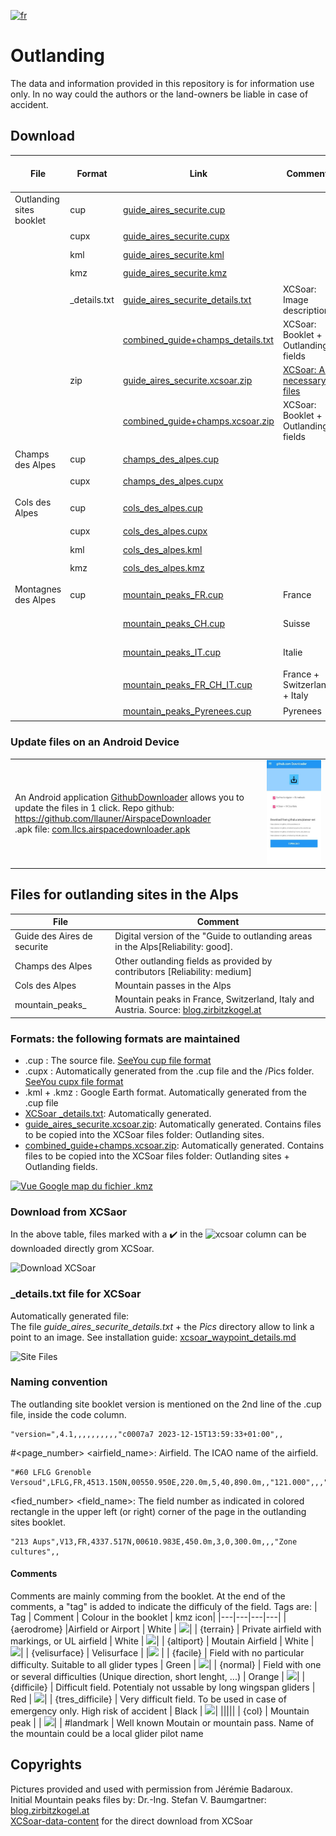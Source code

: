 [![fr](https://img.shields.io/badge/lang-fr-red.svg)](https://github.com/planeur-net/outlanding)
# Outlanding
The data and information provided in this repository is for information use only. In no way could the authors or the land-owners be liable in case of accident.
## Download
| File  | Format  | Link | Comment | Auto. Gen. | [Download from ![xcsoar](doc/images/xcsoar.png)](#download-depuis-xcsoar)|
|---|---|---|---|---|---|
| Outlanding sites booklet | cup | [guide_aires_securite.cup](https://planeur-net.github.io/outlanding/guide_aires_securite.cup) | | :pencil2: | :heavy_check_mark: [FR-WPT-...](## "FR-WPT-guide-des-aires-de-securite-Alps.cup") |
| | cupx | [guide_aires_securite.cupx](https://planeur-net.github.io/outlanding/guide_aires_securite.cupx) | | :heavy_check_mark:
| | kml | [guide_aires_securite.kml](https://planeur-net.github.io/outlanding/guide_aires_securite.kml) | | :heavy_check_mark:
| | kmz | [guide_aires_securite.kmz](https://planeur-net.github.io/outlanding/guide_aires_securite.kmz) | | :heavy_check_mark:
| | _details.txt | [guide_aires_securite_details.txt](https://planeur-net.github.io/outlanding/guide_aires_securite_details.txt) | XCSoar: Image description | :heavy_check_mark:
| | | [combined_guide+champs_details.txt](https://planeur-net.github.io/outlanding/combined_guide+champs_details.txt) | XCSoar: Booklet + Outlanding fields | :heavy_check_mark:
| | zip | [guide_aires_securite.xcsoar.zip](https://planeur-net.github.io/outlanding/guide_aires_securite.xcsoar.zip) | [XCSoar: All necessary files](doc/xcsoar_waypoint_details.md) |:heavy_check_mark:
| | | [combined_guide+champs.xcsoar.zip](https://planeur-net.github.io/outlanding/combined_guide+champs.xcsoar.zip) | XCSoar: Booklet + Outlanding fields | :heavy_check_mark:
||||
| Champs des Alpes | cup | [champs_des_alpes.cup](https://planeur-net.github.io/outlanding/champs_des_alpes.cup) | | :pencil2: |
| | cupx | [champs_des_alpes.cupx](https://planeur-net.github.io/outlanding/champs_des_alpes.cupx) | | :heavy_check_mark:
||||
| Cols des Alpes | cup | [cols_des_alpes.cup](https://planeur-net.github.io/outlanding/cols_des_alpes.cup) | | :pencil2: | :heavy_check_mark: [FR-WPT-...](## "FR-WPT-mountain-passes-Alps-PlaneurNet.cup") |
| | cupx | [cols_des_alpes.cupx](https://planeur-net.github.io/outlanding/cols_des_alpes.cupx) | | :heavy_check_mark:
| | kml| [cols_des_alpes.kml](https://planeur-net.github.io/outlanding/cols_des_alpes.kml) | | :heavy_check_mark:
| | kmz| [cols_des_alpes.kmz](https://planeur-net.github.io/outlanding/cols_des_alpes.kmz) | | :heavy_check_mark:
||||
| Montagnes des Alpes | cup | [mountain_peaks_FR.cup](https://planeur-net.github.io/outlanding/mountain_peaks_FR.cup) | France | :pencil2: | :heavy_check_mark: [FR-WPT-...](## "FR-WPT-mountain-peaks-Alps-PlaneurNet.cup") |
| | |  [mountain_peaks_CH.cup](https://planeur-net.github.io/outlanding/mountain_peaks_CH.cup) | Suisse | :pencil2: | :heavy_check_mark: [CH-WPT-...](## "CH-WPT-mountain-peaks-Alps-PlaneurNet.cup") |
| | |  [mountain_peaks_IT.cup](https://planeur-net.github.io/outlanding/mountain_peaks_IT.cup) | Italie | :pencil2: | :heavy_check_mark: [IT-WPT-...](## "IT-WPT-mountain-peaks-Alps-PlaneurNet.cup") |
| | |  [mountain_peaks_FR_CH_IT.cup](https://planeur-net.github.io/outlanding/mountain_peaks_FR_CH_IT.cup) | France + Switzerland + Italy | :heavy_check_mark:
| | |  [mountain_peaks_Pyrenees.cup](https://planeur-net.github.io/outlanding/mountain_peaks_CH.cup) | Pyrenees | :pencil2: |

### Update files on an Android Device
<table>
<tr>
<td width=80%>  

An Android application [GithubDownloader](https://github.com/llauner/AirspaceDownloader) allows you to update the files in 1 click.
 Repo github: https://github.com/llauner/AirspaceDownloader  
 .apk file: [com.llcs.airspacedownloader.apk](https://github.com/llauner/AirspaceDownloader/releases)

</td>
<td>
<img src="https://github.com/llauner/AirspaceDownloader/raw/master/doc/images/screenshot_main_screen.jpg" alt="drawing" width="97" height=166/>
</td>
</tr>
</table>

## Files for outlanding sites  in the Alps
| File  | Comment  |
|---|---|
|Guide des Aires de securite|  Digital version of the "Guide to outlanding areas in the Alps[Reliability: good].
| Champs des Alpes | Other outlanding fields as provided by contributors  [Reliability: medium]
|Cols des Alpes | Mountain passes in the Alps
|mountain_peaks_ | Mountain peaks in France, Switzerland, Italy and Austria. Source: [blog.zirbitzkogel.at](http://zirbitzkogel.at/blog/en/2021/06/04/peaks-mountain-peaks-in-seeyou-cup-format-for-xcsoar/)


### Formats: the following formats are maintained
- .cup : The source file. [SeeYou cup file format](./doc/SeeYou_CUP_file_format.pdf)
- .cupx : Automatically generated from the .cup file and the /Pics folder. [SeeYou cupx file format](./doc/SeeYou_cupx_file_format.md)
- .kml + .kmz : Google Earth format. Automatically generated from the .cup file
- [XCSoar _details.txt](#fichier-_detailstxt-pour-xcsoar): Automatically generated.
- [guide_aires_securite.xcsoar.zip](#fichier-_detailstxt-pour-xcsoar): Automatically generated. Contains files to be copied into the XCSoar files folder: Outlanding sites.
- [combined_guide+champs.xcsoar.zip](#fichier-_detailstxt-pour-xcsoar): Automatically generated. Contains files to be copied into the XCSoar files folder: Outlanding sites + Outlanding fields.
  
[![Vue Google map du fichier .kmz](doc/images/kmz_googlemap_view_small.png)](doc/images/kmz_googlemap_view.png)

### Download from XCSaor
In the above table, files marked with a :heavy_check_mark: in the ![xcsoar](doc/images/xcsoar.png) column can be downloaded directly grom XCSoar.

![Download XCSoar](doc/images/xcsoar_download.jpg)

### _details.txt file for XCSoar
Automatically generated file:  
The file *guide_aires_securite_details.txt* + the *Pics* directory allow to link a point to an image. 
See installation guide: [xcsoar_waypoint_details.md](doc/xcsoar_waypoint_details.md)    
  
 ![Site Files](doc/images/Screenshot_XCSoar_wp_details.png)

### Naming convention
The outlanding site booklet version is mentioned on the 2nd line of the .cup file, inside the code column.
```
"version=",4.1,,,,,,,,,,"c0007a7 2023-12-15T13:59:33+01:00",,
```
#<page_number> <airfield_name>: Airfield. The ICAO name of the airfield.  
```
"#60 LFLG Grenoble Versoud",LFLG,FR,4513.150N,00550.950E,220.0m,5,40,890.0m,,"121.000",,,"N090E005LFLG.jpg"
```

<fied_number> <field_name>: The field number as indicated in colored rectangle in the upper left (or right) corner of the page in the outlanding sites booklet.
```
"213 Aups",V13,FR,4337.517N,00610.983E,450.0m,3,0,300.0m,,,"Zone cultures",,
```

#### Comments
Comments are mainly comming from the booklet. At the end of the comments, a "tag" is added to indicate the difficuly of the field.
Tags are:
| Tag  | Comment  | Colour in the booklet | kmz icon|
|---|---|---|---|
|  {aerodrome} |Airfield or Airport  | White | ![](doc/images/runway.png)|
|  {terrain} | Private airfield with markings, or UL airfield | White | ![](doc/images/windsock.png)|
|  {altiport} | Moutain Airfield | White | ![](doc/images/altiport.png)|
|  {velisurface} | Velisurface |  |![](doc/images/velisurface.png) |
|  {facile} | Field with no particular difficulty. Suitable to all glider types  | Green | ![](doc/images/marker_green.png)|
|  {normal} | Field with one or several difficulties (Unique direction, short lenght, ...) | Orange | ![](doc/images/marker_orange.png)|
|  {difficile} | Difficult field. Potentialy not ussable by long wingspan gliders  | Red | ![](doc/images/marker_red.png)| 
|  {tres_difficile} | Very difficult field. To be used in case of emergency only. High risk of accident  | Black | ![](doc/images/marker_black.png)|
|||||
|  {col} | Mountain peak  |  | ![](doc/images/mountain_pass.png)|
| #landmark | Well known Moutain or mountain pass. Name of the mountain could be a local glider pilot name

## Copyrights
Pictures provided and used with permission from Jérémie Badaroux.  
Initial Mountain peaks files by: Dr.-Ing. Stefan V. Baumgartner: [blog.zirbitzkogel.at](http://zirbitzkogel.at/blog/en/2021/06/04/peaks-mountain-peaks-in-seeyou-cup-format-for-xcsoar/)   
[XCSoar-data-content](https://github.com/XCSoar/xcsoar-data-content) for the direct download from XCSoar